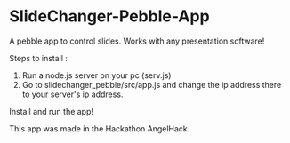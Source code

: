 # SlideChanger-Pebble-App
A pebble app to control slides. Works with any presentation software!

Steps to install :

1) Run a node.js server on your pc (serv.js)
2) Go to slidechanger_pebble/src/app.js and change the ip address there to your server's ip address.

Install and run the app!

This app was made in the Hackathon AngelHack.
